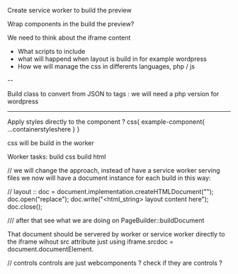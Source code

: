 Create service worker to build the preview


Wrap components in the build the preview?

<webmate-componet-wrapper>
    <example-component></example-component>
</webmate-componet-wrapper>

We need to think about the iframe content

- What scripts to include
- what will happend when layout is build in for example wordpress 
- How we will manage the css in differents languages, php / js

--

Build class to convert from JSON to tags : we will need a php version for wordpress


---


Apply styles directly to the component ?
css{
    example-component{
        ...containerstyleshere
    }
}

css will be build in the worker


Worker tasks:
 build css
 build html
 


// we will change the approach, instead of have a service worker serving files we now will have a document instance for each build in this way:

// layout :: 
doc = document.implementation.createHTMLDocument("");
doc.open("replace");
doc.write("<html_string> layout content here");
doc.close();

/// after that see what we are doing on PageBuilder::buildDocument

That document should be servered by worker or service worker directly to the iframe wihout src attribute just using iframe.srcdoc = document.documentElement.


// controls
controls are just webcomponents
? check if they are controls ?
